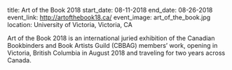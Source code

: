 title: Art of the Book 2018
start_date: 08-11-2018
end_date: 08-26-2018
event_link: http://artofthebook18.ca/
event_image: art_of_the_book.jpg 
location: University of Victoria, Victoria, CA

Art of the Book 2018 is an international juried exhibition of the Canadian Bookbinders and Book Artists Guild (CBBAG) members’ work, opening in Victoria, British Columbia in August 2018 and traveling for two years across Canada.
